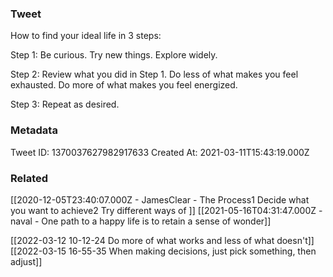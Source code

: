 ### Tweet
How to find your ideal life in 3 steps:

Step 1: Be curious. Try new things. Explore widely.

Step 2: Review what you did in Step 1. Do less of what makes you feel exhausted. Do more of what makes you feel energized.

Step 3: Repeat as desired.

### Metadata
Tweet ID: 1370037627982917633
Created At: 2021-03-11T15:43:19.000Z

### Related
[[2020-12-05T23:40:07.000Z - JamesClear - The Process1 Decide what you want to achieve2 Try different ways of ]]
[[2021-05-16T04:31:47.000Z - naval - One path to a happy life is to retain a sense of wonder]]

[[2022-03-12 10-12-24 Do more of what works and less of what doesn't]]
[[2022-03-15 16-55-35 When making decisions, just pick something, then adjust]]

